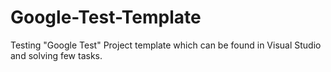 # Google-Test-Template
Testing "Google Test" Project  template which can be found in Visual Studio and solving few tasks.

